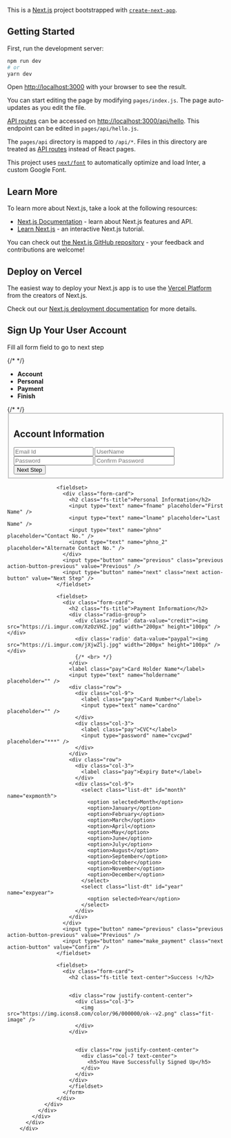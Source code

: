 This is a [Next.js](https://nextjs.org/) project bootstrapped with [`create-next-app`](https://github.com/vercel/next.js/tree/canary/packages/create-next-app).

## Getting Started

First, run the development server:

```bash
npm run dev
# or
yarn dev
```

Open [http://localhost:3000](http://localhost:3000) with your browser to see the result.

You can start editing the page by modifying `pages/index.js`. The page auto-updates as you edit the file.

[API routes](https://nextjs.org/docs/api-routes/introduction) can be accessed on [http://localhost:3000/api/hello](http://localhost:3000/api/hello). This endpoint can be edited in `pages/api/hello.js`.

The `pages/api` directory is mapped to `/api/*`. Files in this directory are treated as [API routes](https://nextjs.org/docs/api-routes/introduction) instead of React pages.

This project uses [`next/font`](https://nextjs.org/docs/basic-features/font-optimization) to automatically optimize and load Inter, a custom Google Font.

## Learn More

To learn more about Next.js, take a look at the following resources:

- [Next.js Documentation](https://nextjs.org/docs) - learn about Next.js features and API.
- [Learn Next.js](https://nextjs.org/learn) - an interactive Next.js tutorial.

You can check out [the Next.js GitHub repository](https://github.com/vercel/next.js/) - your feedback and contributions are welcome!

## Deploy on Vercel

The easiest way to deploy your Next.js app is to use the [Vercel Platform](https://vercel.com/new?utm_medium=default-template&filter=next.js&utm_source=create-next-app&utm_campaign=create-next-app-readme) from the creators of Next.js.

Check out our [Next.js deployment documentation](https://nextjs.org/docs/deployment) for more details.




























 <div class="container-fluid" id="grad1">
        <div class="row justify-content-center mt-0">
          <div class="col-11 col-sm-9 col-md-7 col-lg-6 text-center p-0 mt-3 mb-2">
            <div class="card px-0 pt-4 pb-0 mt-3 mb-3">
              <h2><strong>Sign Up Your User Account</strong></h2>
              <p>Fill all form field to go to next step</p>
              <div class="row">
                <div class="col-md-12 mx-0">
                  <form id="msform">
                    {/* <!-- progressbar --> */}
                    <ul id="progressbar">
                      <li class="active" id="account"><strong>Account</strong></li>
                      <li id="personal"><strong>Personal</strong></li>
                      <li id="payment"><strong>Payment</strong></li>
                      <li id="confirm"><strong>Finish</strong></li>
                    </ul>
                    {/* <!-- fieldsets --> */}
                    <fieldset>
                      <div class="form-card">
                        <h2 class="fs-title">Account Information</h2>
                        <input type="email" name="email" placeholder="Email Id" />
                        <input type="text" name="uname" placeholder="UserName" />
                        <input type="password" name="pwd" placeholder="Password" />
                        <input type="password" name="cpwd" placeholder="Confirm Password" />
                      </div>
                      <input type="button" name="next" class="next action-button" value="Next Step" />
                    </fieldset>

                    <fieldset>
                      <div class="form-card">
                        <h2 class="fs-title">Personal Information</h2>
                        <input type="text" name="fname" placeholder="First Name" />
                        <input type="text" name="lname" placeholder="Last Name" />
                        <input type="text" name="phno" placeholder="Contact No." />
                        <input type="text" name="phno_2" placeholder="Alternate Contact No." />
                      </div>
                      <input type="button" name="previous" class="previous action-button-previous" value="Previous" />
                      <input type="button" name="next" class="next action-button" value="Next Step" />
                    </fieldset>

                    <fieldset>
                      <div class="form-card">
                        <h2 class="fs-title">Payment Information</h2>
                        <div class="radio-group">
                          <div class='radio' data-value="credit"><img src="https://i.imgur.com/XzOzVHZ.jpg" width="200px" height="100px" /></div>
                          <div class='radio' data-value="paypal"><img src="https://i.imgur.com/jXjwZlj.jpg" width="200px" height="100px" /></div>
                          {/* <br> */}
                        </div>
                        <label class="pay">Card Holder Name*</label>
                        <input type="text" name="holdername" placeholder="" />
                        <div class="row">
                          <div class="col-9">
                            <label class="pay">Card Number*</label>
                            <input type="text" name="cardno" placeholder="" />
                          </div>
                          <div class="col-3">
                            <label class="pay">CVC*</label>
                            <input type="password" name="cvcpwd" placeholder="***" />
                          </div>
                        </div>
                        <div class="row">
                          <div class="col-3">
                            <label class="pay">Expiry Date*</label>
                          </div>
                          <div class="col-9">
                            <select class="list-dt" id="month" name="expmonth">
                              <option selected>Month</option>
                              <option>January</option>
                              <option>February</option>
                              <option>March</option>
                              <option>April</option>
                              <option>May</option>
                              <option>June</option>
                              <option>July</option>
                              <option>August</option>
                              <option>September</option>
                              <option>October</option>
                              <option>November</option>
                              <option>December</option>
                            </select>
                            <select class="list-dt" id="year" name="expyear">
                              <option selected>Year</option>
                            </select>
                          </div>
                        </div>
                      </div>
                      <input type="button" name="previous" class="previous action-button-previous" value="Previous" />
                      <input type="button" name="make_payment" class="next action-button" value="Confirm" />
                    </fieldset>

                    <fieldset>
                      <div class="form-card">
                        <h2 class="fs-title text-center">Success !</h2>
                       
                       
                        <div class="row justify-content-center">
                          <div class="col-3">
                            <img src="https://img.icons8.com/color/96/000000/ok--v2.png" class="fit-image" />
                          </div>
                        </div>
                        
                        
                          <div class="row justify-content-center">
                            <div class="col-7 text-center">
                              <h5>You Have Successfully Signed Up</h5>
                            </div>
                          </div>
                        </div>
                        </fieldset>
                      </form>
                    </div>
                </div>
              </div>
            </div>
          </div>
        </div>